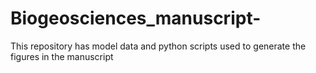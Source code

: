 # Biogeosciences_manuscript-
This repository has model data and python scripts used to generate the figures in the manuscript
